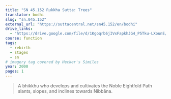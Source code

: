 ```yaml
---
title: "SN 45.152 Rukkha Sutta: Trees"
translator: bodhi
slug: "sn.045.152"
external_url: "https://suttacentral.net/sn45.152/en/bodhi"
drive_links:
  - "https://drive.google.com/file/d/1Kgoqrb6jIVxFapkhJG4_P5Tku-LXounE/view?usp=drivesdk"
course: function
tags:
  - rebirth
  - stages
  - sn
# imagery tag covered by Hecker's Similes
year: 2000
pages: 1
---
```


> A bhikkhu who develops and cultivates the Noble Eightfold Path slants, slopes, and inclines towards Nibbāna.

